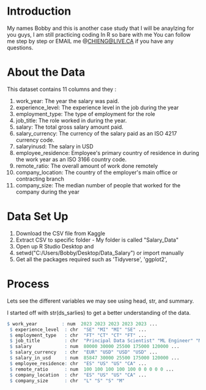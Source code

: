 # Introduction
My names Bobby and this is another case study that I will be anaylzing for you guys, I am still practicing coding In R so bare with me
You can follow me step by step or EMAIL me @CHIENG@LIVE.CA if you have any questions.

# About the Data 
This dataset contains 11 columns and they :

1)  work_year: The year the salary was paid.
2)  experience_level: The experience level in the job during the year
3)  employment_type: The type of employment for the role
4)  job_title: The role worked in during the year.
5)  salary: The total gross salary amount paid.
6)   salary_currency: The currency of the salary paid as an ISO 4217 currency code.
7)  salaryinusd: The salary in USD
8)  employee_residence: Employee's primary country of residence in during the work year as an ISO 3166 country code.
9) remote_ratio: The overall amount of work done remotely
10) company_location: The country of the employer's main office or contracting branch
11) company_size: The median number of people that worked for the company during the year

#  Data Set Up
1. Download the CSV file from Kaggle
2. Extract CSV to specific folder - My folder is called "Salary_Data"
3. Open up R Studio Desktop and 
4. setwd("C:/Users/Bobby/Desktop/Data_Salary") or import manually
5. Get all the packages required such as 'Tidyverse', 'ggplot2', 


# Process

Lets see the different variables we may see using head, str, and summary.

I started off with  str(ds_sarlies) to get a better understanding of the data.
```r
$ work_year         : num  2023 2023 2023 2023 2023 ...
 $ experience_level  : chr  "SE" "MI" "MI" "SE" ...
 $ employment_type   : chr  "FT" "CT" "CT" "FT" ...
 $ job_title         : chr  "Principal Data Scientist" "ML Engineer" "ML Engineer" "Data Scientist" ...
 $ salary            : num  80000 30000 25500 175000 120000 ...
 $ salary_currency   : chr  "EUR" "USD" "USD" "USD" ...
 $ salary_in_usd     : num  85847 30000 25500 175000 120000 ...
 $ employee_residence: chr  "ES" "US" "US" "CA" ...
 $ remote_ratio      : num  100 100 100 100 100 0 0 0 0 0 ...
 $ company_location  : chr  "ES" "US" "US" "CA" ...
 $ company_size      : chr  "L" "S" "S" "M"
 
```



